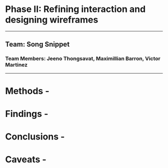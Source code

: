 # Phase II: Refining interaction and designing wireframes
---
## Team: Song Snippet
### Team Members: Jeeno Thongsavat, Maximillian Barron, Victor Martinez
---
# Methods -

# Findings -

# Conclusions -

# Caveats -
